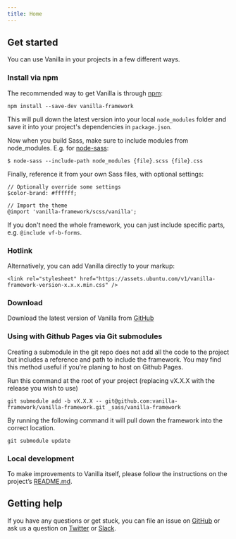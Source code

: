 ```yaml
---
title: Home
---
```


## Get started

You can use Vanilla in your projects in a few different ways.

### Install via npm

The recommended way to get Vanilla is through [npm](https://www.npmjs.com/):

`npm install --save-dev vanilla-framework`

This will pull down the latest version into your local `node_modules` folder and save it into your project's dependencies in `package.json`.

Now when you build Sass, make sure to include modules from node_modules. E.g. for [node-sass](https://github.com/sass/node-sass):

`$ node-sass --include-path node_modules {file}.scss {file}.css`

Finally, reference it from your own Sass files, with optional settings:

```
// Optionally override some settings
$color-brand: #ffffff;

// Import the theme
@import 'vanilla-framework/scss/vanilla';
```

If you don't need the whole framework, you can just include specific parts, e.g. `@include vf-b-forms`.

### Hotlink

Alternatively, you can add Vanilla directly to your markup:

`<link rel="stylesheet" href="https://assets.ubuntu.com/v1/vanilla-framework-version-x.x.x.min.css" />`

### Download

Download the latest version of Vanilla from [GitHub](https://github.com/vanilla-framework/vanilla-framework/releases/)

### Using with Github Pages via Git submodules

Creating a submodule in the git repo does not add all the code to the project but includes a reference and path to include the framework. You may find this method useful if you're planing to host on Github Pages.

Run this command at the root of your project (replacing vX.X.X with the release you wish to use)

```
git submodule add -b vX.X.X -- git@github.com:vanilla-framework/vanilla-framework.git _sass/vanilla-framework
```

By running the following command it will pull down the framework into the correct location.

```
git submodule update
```

### Local development

To make improvements to Vanilla itself, please follow the instructions on the project’s [README.md](https://github.com/vanilla-framework/vanilla-framework#vanilla-framework).

## Getting help

If you have any questions or get stuck, you can file an issue on [GitHub](https://github.com/vanilla-framework/vanilla-framework/issues/new) or ask us a question on [Twitter](https://twitter.com/vanillaframewrk) or [Slack](https://vanillaframework.slack.com).
